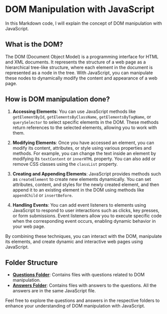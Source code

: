 # DOM Manipulation with JavaScript

In this Markdown code, I will explain the concept of DOM manipulation with JavaScript.

## What is the DOM?

The DOM (Document Object Model) is a programming interface for HTML and XML documents. It represents the structure of a web page as a hierarchical tree-like structure, where each element in the document is represented as a node in the tree. With JavaScript, you can manipulate these nodes to dynamically modify the content and appearance of a web page.

## How is DOM manipulation done?

1. **Accessing Elements**: You can use JavaScript methods like `getElementById`, `getElementsByClassName`, `getElementsByTagName`, or `querySelector` to select specific elements in the DOM. These methods return references to the selected elements, allowing you to work with them.

2. **Modifying Elements**: Once you have accessed an element, you can modify its content, attributes, or style using various properties and methods. For example, you can change the text inside an element by modifying its `textContent` or `innerHTML` property. You can also add or remove CSS classes using the `classList` property.

3. **Creating and Appending Elements**: JavaScript provides methods such as `createElement` to create new elements dynamically. You can set attributes, content, and styles for the newly created element, and then append it to an existing element in the DOM using methods like `appendChild` or `insertBefore`.

4. **Handling Events**: You can add event listeners to elements using JavaScript to respond to user interactions such as clicks, key presses, or form submissions. Event listeners allow you to execute specific code when the corresponding event occurs, enabling dynamic behavior in your web page.

By combining these techniques, you can interact with the DOM, manipulate its elements, and create dynamic and interactive web pages using JavaScript.

## Folder Structure

- [**Questions Folder**](https://github.com/deep-ansingkar/DOM-manipulation-with-Javascript/tree/main/DOM%20Assignment): Contains files with questions related to DOM manipulation.
- [**Answers Folder**](https://github.com/deep-ansingkar/DOM-manipulation-with-Javascript/tree/main/Solutins%20of%20the%20Assignment): Contains files with answers to the questions. All the answers are in the same JavaScript file.

Feel free to explore the questions and answers in the respective folders to enhance your understanding of DOM manipulation with JavaScript.
